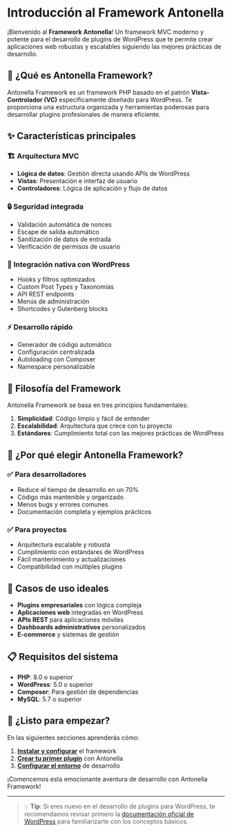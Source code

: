 # Introducción al Framework Antonella

¡Bienvenido al **Framework Antonella**! Un framework MVC moderno y potente para el desarrollo de plugins de WordPress que te permite crear aplicaciones web robustas y escalables siguiendo las mejores prácticas de desarrollo.

## 🎯 **¿Qué es Antonella Framework?**

Antonella Framework es un framework PHP basado en el patrón **Vista-Controlador (VC)** específicamente diseñado para WordPress. Te proporciona una estructura organizada y herramientas poderosas para desarrollar plugins profesionales de manera eficiente.

## ✨ **Características principales**

### 🏗️ **Arquitectura MVC**
- **Lógica de datos**: Gestión directa usando APIs de WordPress
- **Vistas**: Presentación e interfaz de usuario
- **Controladores**: Lógica de aplicación y flujo de datos

### 🔒 **Seguridad integrada**
- Validación automática de nonces
- Escape de salida automático
- Sanitización de datos de entrada
- Verificación de permisos de usuario

### 🔌 **Integración nativa con WordPress**
- Hooks y filtros optimizados
- Custom Post Types y Taxonomías
- API REST endpoints
- Menús de administración
- Shortcodes y Gutenberg blocks

### ⚡ **Desarrollo rápido**
- Generador de código automático
- Configuración centralizada
- Autoloading con Composer
- Namespace personalizable

## 🎨 **Filosofía del Framework**

Antonella Framework se basa en tres principios fundamentales:

1. **Simplicidad**: Código limpio y fácil de entender
2. **Escalabilidad**: Arquitectura que crece con tu proyecto
3. **Estándares**: Cumplimiento total con las mejores prácticas de WordPress

## 🚀 **¿Por qué elegir Antonella Framework?**

### ✅ **Para desarrolladores**
- Reduce el tiempo de desarrollo en un 70%
- Código más mantenible y organizado
- Menos bugs y errores comunes
- Documentación completa y ejemplos prácticos

### ✅ **Para proyectos**
- Arquitectura escalable y robusta
- Cumplimiento con estándares de WordPress
- Fácil mantenimiento y actualizaciones
- Compatibilidad con múltiples plugins

## 🎯 **Casos de uso ideales**

- **Plugins empresariales** con lógica compleja
- **Aplicaciones web** integradas en WordPress
- **APIs REST** para aplicaciones móviles
- **Dashboards administrativos** personalizados
- **E-commerce** y sistemas de gestión

## 📋 **Requisitos del sistema**

- **PHP**: 8.0 o superior
- **WordPress**: 5.0 o superior
- **Composer**: Para gestión de dependencias
- **MySQL**: 5.7 o superior

## 🎉 **¿Listo para empezar?**

En las siguientes secciones aprenderás cómo:

1. **[Instalar y configurar](./installation.md)** el framework
2. **[Crear tu primer plugin](./first-steps.md)** con Antonella
3. **[Configurar el entorno](./setup.md)** de desarrollo

¡Comencemos esta emocionante aventura de desarrollo con Antonella Framework!

---

> 💡 **Tip**: Si eres nuevo en el desarrollo de plugins para WordPress, te recomendamos revisar primero la [documentación oficial de WordPress](https://developer.wordpress.org/) para familiarizarte con los conceptos básicos.
